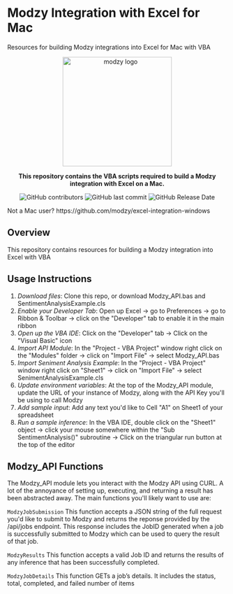 # Modzy Integration with Excel for Mac

Resources for building Modzy integrations into Excel for Mac with VBA

<div align="center">
<img src="https://www.modzy.com/wp-content/uploads/2020/06/MODZY-RGB-POS.png" alt="modzy logo" width="250" align="center"/>
  
**This repository contains the VBA scripts required to build a Modzy integration with Excel on a Mac.**

![GitHub contributors](https://img.shields.io/github/contributors/modzy/integration-excel-mac)
![GitHub last commit](https://img.shields.io/github/last-commit/modzy/integration-excel-mac)
![GitHub Release Date](https://img.shields.io/github/issues-raw/modzy/integration-excel-mac)

</div>
Not a Mac user? https://github.com/modzy/excel-integration-windows

## Overview

This repository contains resources for building a Modzy integration into Excel with VBA

## Usage Instructions

1. *Download files*: Clone this repo, or download Modzy_API.bas and SentimentAnalysisExample.cls
2. *Enable your Developer Tab*: Open up Excel -> go to Preferences -> go to Ribbon & Toolbar -> click on the "Developer" tab to enable it in the main ribbon
3. *Open up the VBA IDE*: Click on the "Developer" tab -> Click on the "Visual Basic" icon
4. *Import API Module*: In the "Project - VBA Project" window right click on the "Modules" folder -> click on "Import File" -> select Modzy_API.bas
5. *Import Seniment Analysis Example*: In the "Project - VBA Project" window right click on "Sheet1" -> click on "Import File" -> select SenimentAnalysisExample.cls
6. *Update environment variables*: At the top of the Modzy_API module, update the URL of your instance of Modzy, along with the API Key you'll be using to call Modzy
7. *Add sample input*: Add any text you'd like to Cell "A1" on Sheet1 of your spreadsheet
8. *Run a sample inference*: In the VBA IDE, double click on the "Sheet1" object -> click your mouse somewhere within the "Sub SentimentAnalysis()" subroutine -> Click on the triangular run button at the top of the editor

## Modzy_API Functions

The Modzy_API module lets you interact with the Modzy API using CURL. A lot of the annoyance of setting up, executing, and returning a result has been abstracted away. The main functions you'll likely want to use are:

`ModzyJobSubmission`
This function accepts a JSON string of the full request you'd like to submit to Modzy and returns the reponse provided by the /api/jobs endpoint. This response includes the JobID generated when a job is successfully submitted to Modzy which can be used to query the result of that job.

`ModzyResults`
This function accepts a valid Job ID and returns the results of any inference that has been successfully completed.

`ModzyJobDetails`
This function GETs a job’s details. It includes the status, total, completed, and failed number of items
